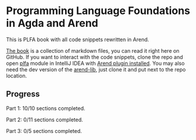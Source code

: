 # Programming Language Foundations in Agda and Arend

This is PLFA book with all code snippets rewritten in Arend. 

[The book](src-arend/plfa/README.md) is a collection of markdown files, you can read it right here on GitHub. 
If you want to interact with the code snippets, clone the repo and open [plfa](src-arend/plfa) module in IntelliJ IDEA 
with [Arend plugin installed](https://arend-lang.github.io/documentation/getting-started). You may also need 
the dev version of the [arend-lib](https://github.com/JetBrains/arend-lib), just clone it and put next to the repo location.  

## Progress

Part 1: 10/10 sections completed.

Part 2: 0/11 sections completed.

Part 3: 0/5 sections completed.